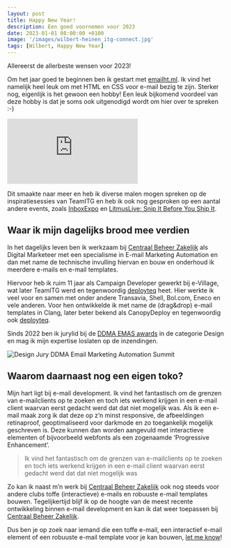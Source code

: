```yaml
---
layout: post
title: Happy New Year!
description: Een goed voornemen voor 2023
date: 2023-01-01 08:00:00 +0100
image: '/images/wilbert-heinen_itg-connect.jpg'
tags: [Wilbert, Happy New Year]
---
```


Allereerst de allerbeste wensen voor 2023!

Om het jaar goed te beginnen ben ik gestart met [emailht.ml](/home). Ik vind het namelijk heel leuk om met HTML en CSS voor e-mail bezig te zijn. Sterker nog, eigenlijk is het gewoon een hobby! Een leuk bijkomend voordeel van deze hobby is dat je soms ook uitgenodigd wordt om hier over te spreken :-)

<p><iframe src="https://www.youtube.com/embed/alNdmC1Ojtw" frameborder="0" allowfullscreen></iframe></p>

Dit smaakte naar meer en heb ik diverse malen  mogen spreken op de inspiratiesessies van TeamITG en heb ik ook nog gesproken op een aantal andere events, zoals [InboxExpo](https://inboxexpo.com/speaker-profile/wilbert-heinen/) en [LitmusLive: Snip It Before You Ship It](https://www.litmus.com/blog/get-ready-for-litmus-live-week-2020/).

## Waar ik mijn dagelijks brood mee verdien
In het dagelijks leven ben ik werkzaam bij [Centraal Beheer Zakelijk](https://www.centraalbeheer.nl/zakelijk) als Digital Marketeer met een specialisme in E-mail Marketing Automation en dan met name de technische invulling hiervan en bouw en onderhoud ik meerdere e-mails en e-mail templates.

Hiervoor heb ik ruim 11 jaar als Campaign Developer gewerkt bij e-Village, wat later TeamITG werd en tegenwoordig [deployteq](https://deployteq.com/) heet. Hier werkte ik veel voor en samen met onder andere Transavia, Shell, Bol.com, Eneco en vele anderen. Voor hen ontwikkelde ik met name de (drag&drop) e-mail templates in Clang, later beter bekend als CanopyDeploy en tegenwoordig ook [deployteq](https://deployteq.com/).

Sinds 2022 ben ik jurylid bij de [DDMA EMAS awards](https://ddma.nl/kennisbank/inschrijving-van-de-nieuwe-ddma-emas-awards-geopend/) in de categorie Design en mag ik mijn expertise loslaten op de inzendingen.

![Design Jury DDMA Email Marketing Automation Summit]({{site.baseurl}}/images/design-jury_ddma-emas.jpeg)

## Waarom daarnaast nog een eigen toko?
Mijn hart ligt bij e-mail development. Ik vind het fantastisch om de grenzen van e-mailclients op te zoeken en toch iets werkend krijgen in een e-mail client waarvan eerst gedacht werd dat dat niet mogelijk was. Als ik een e-mail maak zorg ik dat deze op z’n minst responsive, de afbeeldingen retinaproof, geoptimaliseerd voor darkmode en zo toegankelijk mogelijk geschreven is. Deze kunnen dan worden aangevuld met interactieve elementen of bijvoorbeeld webfonts als een zogenaamde ‘Progressive Enhancement’.

> Ik vind het fantastisch om de grenzen van e-mailclients op te zoeken en toch iets werkend krijgen in een e-mail client waarvan eerst gedacht werd dat dat niet mogelijk was

 Zo kan ik naast m’n werk bij [Centraal Beheer Zakelijk](https://www.centraalbeheer.nl/zakelijk) ook nog steeds voor andere clubs toffe (interactieve) e-mails en robuuste e-mail templates bouwen. Tegelijkertijd blijf ik op de hoogte van de meest recente ontwikkeling binnen e-mail development en kan ik dat weer toepassen bij [Centraal Beheer Zakelijk](https://www.centraalbeheer.nl/zakelijk).

 Dus ben je op zoek naar iemand die een toffe e-mail, een interactief e-mail element of een robuuste e-mail template voor je kan bouwen, [let me know](/contact)!
